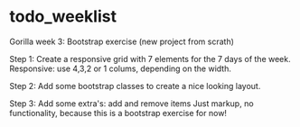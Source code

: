 # todo_weeklist
Gorilla week 3: Bootstrap exercise (new project from scrath)

Step 1:
Create a responsive grid with 7 elements for the 7 days of the week.
Responsive: use 4,3,2 or 1 colums, depending on the width.

Step 2:
Add some bootstrap classes to create a nice looking layout.

Step 3:
Add some extra's: add and remove items
Just markup, no functionality, because this is a bootstrap exercise for now!